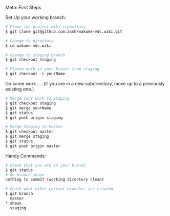 Meta::First Steps

Set Up your working branch:

```bash
# Clone the project wiki repository
$ git clone git@github.com:axsh/wakame-vdc.wiki.git

# Change to directory
$ cd wakame-vdc.wiki

# Change to staging branch
$ git checkout staging

# Please work in your branch from staging
$ git checkout -b yourName
```


Do some work ....
(if you are in a new subdirectory, 
  move up to a previously existing one.)

```bash
# Merge your work to Staging
$ git checkout staging
$ git merge yourName
$ git status
$ git push origin staging
```

```bash
# Merge Staging to Master
$ git checkout master
$ git merge staging
$ git status
$ git push origin master
```

Handy Commands:

```bash
# Check that you are in your branch
$ git status
# On branch shaun
nothing to commit (working directory clean)
```


```bash
# Check what other current branches are created
$ git branch
  master
* shaun
  staging
```
